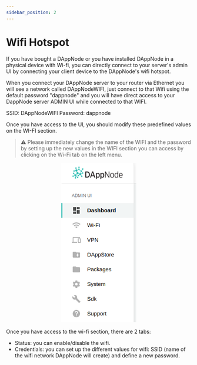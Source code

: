 ```yaml
---
sidebar_position: 2
---
```


# Wifi Hotspot

If you have bought a DAppNode or you have installed DAppNode in a physical device with Wi-fi, you can directly connect to your server's admin UI by connecting your client device to the DAppNode's wifi hotspot.

When you connect your DAppNode server to your router via Ethernet you will see a network called DAppNodeWIFI, just connect to that Wifi using the default password "dappnode" and you will have direct access to your DappNode server ADMIN UI while connected to that WIFI.

SSID: DAppNodeWIFI
Password: dappnode

Once you have access to the UI, you should modify these predefined values on the WI-FI section.

> :warning: Please immediately change the name of the WIFI and the password by setting up the new values in the WIFI section you can access by clicking on the Wi-Fi tab on the left menu.

<p align="center">
    <img src="../../../../static/img/wi-fi-tab.png"/>
</p>

Once you have access to the wi-fi section, there are 2 tabs:

- Status: you can enable/disable the wifi.
- Credentials: you can set up the different values for wifi: SSID (name of the wifi network DAppNode will create) and define a new password.
